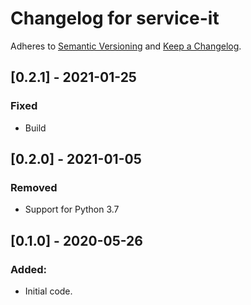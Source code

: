 # Changelog for service-it

Adheres to [Semantic Versioning](https://semver.org/spec/v2.0.0.html)
and [Keep a Changelog](https://keepachangelog.com/en/1.0.0/).

## [0.2.1] - 2021-01-25

### Fixed
- Build


## [0.2.0] - 2021-01-05

### Removed
- Support for Python 3.7


## [0.1.0] - 2020-05-26

### Added:
- Initial code.
